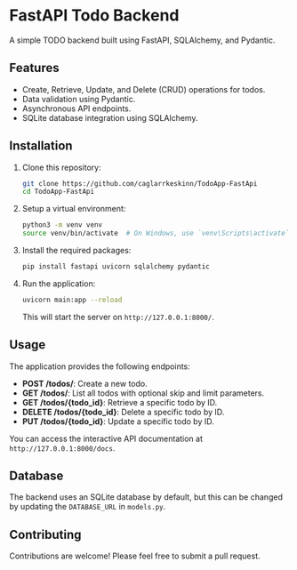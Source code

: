# FastAPI Todo Backend

A simple TODO backend built using FastAPI, SQLAlchemy, and Pydantic.

## Features

- Create, Retrieve, Update, and Delete (CRUD) operations for todos.
- Data validation using Pydantic.
- Asynchronous API endpoints.
- SQLite database integration using SQLAlchemy.

## Installation

1. Clone this repository:

   ```bash
   git clone https://github.com/caglarrkeskinn/TodoApp-FastApi
   cd TodoApp-FastApi
   ```

2. Setup a virtual environment:

   ```bash
   python3 -m venv venv
   source venv/bin/activate  # On Windows, use `venv\Scripts\activate`
   ```

3. Install the required packages:

   ```bash
   pip install fastapi uvicorn sqlalchemy pydantic
   ```

4. Run the application:

   ```bash
   uvicorn main:app --reload
   ```

   This will start the server on `http://127.0.0.1:8000/`.

## Usage

The application provides the following endpoints:

- **POST /todos/**: Create a new todo.
- **GET /todos/**: List all todos with optional skip and limit parameters.
- **GET /todos/{todo_id}**: Retrieve a specific todo by ID.
- **DELETE /todos/{todo_id}**: Delete a specific todo by ID.
- **PUT /todos/{todo_id}**: Update a specific todo by ID.

You can access the interactive API documentation at `http://127.0.0.1:8000/docs`.

## Database

The backend uses an SQLite database by default, but this can be changed by updating the `DATABASE_URL` in `models.py`.

## Contributing

Contributions are welcome! Please feel free to submit a pull request.
